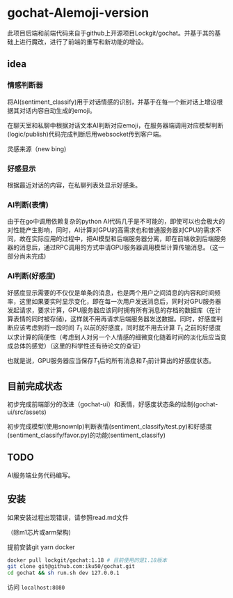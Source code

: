 # gochat-AIemoji-version

此项目后端和前端代码来自于github上开源项目Lockgit/gochat。并基于其的基础上进行魔改，进行了前端的重写和新功能的增设。

## idea

### 情感判断器

将AI(sentiment_classify)用于对话情感的识别，并基于在每一个新对话上增设根据其对话内容自动生成的emoji。

在聊天室和私聊中根据对话文本AI判断对应emoji，在服务器端调用对应模型判断(logic/publish)代码完成判断后用websocket传到客户端。

灵感来源（new bing)

### 好感显示

根据最近对话的内容，在私聊列表处显示好感条。

### AI判断(表情)

由于在go中调用依赖复杂的python AI代码几乎是不可能的，即使可以也会极大的对性能产生影响，同时，AI计算对GPU的高需求也和普通服务器对CPU的需求不同，故在实际应用的过程中，把AI模型和后端服务器分离，即在前端收到后端服务器的消息后，通过RPC调用的方式申请GPU服务器调用模型计算传输消息。（这一部分尚未完成)

### AI判断(好感度)

好感度显示需要的不仅仅是单条的消息，也是两个用户之间消息的内容和时间频率，这里如果要实时显示变化，即在每一次用户发送消息后，同时对GPU服务器发起请求，要求计算，GPU服务器应该同时拥有所有消息的存档的数据库（在计算表情的同时被存储)，这样就不用再请求后端服务器发送数据。同时，好感度判断应该考虑到将一段时间 $T_1$ 以前的好感度，同时就不用去计算 $T_1$ 之前的好感度以求计算的简便性（考虑到人对另一个人情感的细微变化随着时间的淡化后应当变成总体的感觉）（这里的科学性还有待论文的查证）

也就是说，GPU服务器应当保存$T_1$后的所有消息和$T_1$前计算出的好感度状态。

## 目前完成状态

初步完成前端部分的改进（gochat-ui）和表情，好感度状态条的绘制(gochat-ui/src/assets)

初步完成模型(使用snownlp)判断表情(sentiment_classify/test.py)和好感度(sentiment_classify/favor.py)的功能(sentiment_classify)

## TODO

AI服务端业务代码编写。

## 安装

如果安装过程出现错误，请参照read.md文件

（除m1芯片或arm架构)

提前安装git yarn docker

```bash
docker pull lockgit/gochat:1.18 # 目前使用的是1.18版本
git clone git@github.com:iku50/gochat.git
cd gochat && sh run.sh dev 127.0.0.1
```

访问  `localhost:8080`
